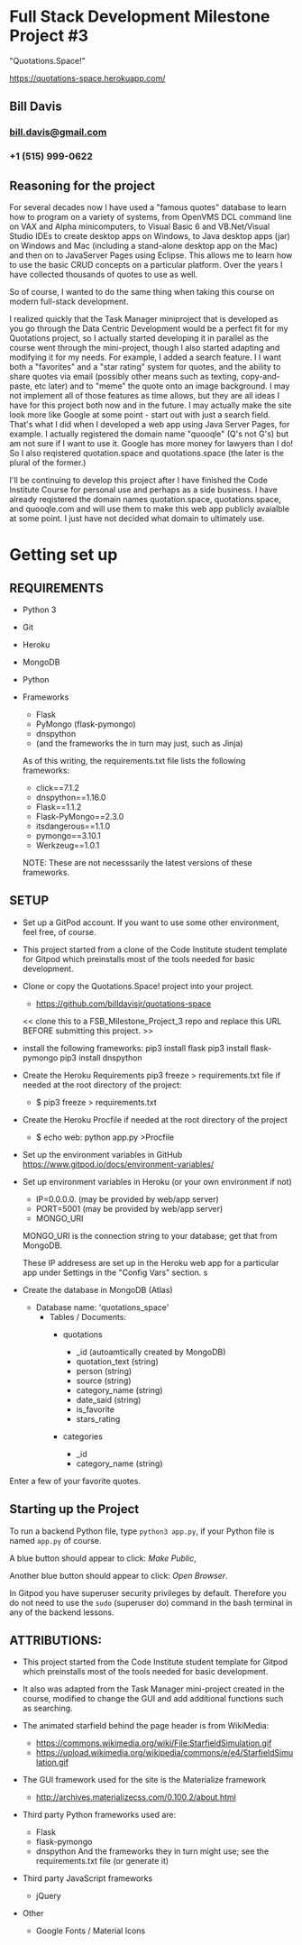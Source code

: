 # Full Stack Development Milestone Project #3

"Quotations.Space!"

https://quotations-space.herokuapp.com/


## Bill Davis
### bill.davis@gmail.com
### +1 (515) 999-0622


## Reasoning for the project

For several decades now I have used a "famous quotes" database to learn how to program on a variety of systems, from OpenVMS DCL command line on VAX and Alpha minicomputers, to Visual Basic 6 and VB.Net/Visual Studio IDEs to create desktop apps on Windows, to Java desktop apps (jar) on Windows and Mac (including a stand-alone desktop app on the Mac) and then on to JavaServer Pages using Eclipse.  This allows me to learn how to use the basic CRUD concepts on a particular platform.  Over the years I have collected thousands of quotes to use as well.  

So of course, I wanted to do the same thing when taking this course on modern full-stack development. 

I realized quickly that the Task Manager miniproject that is developed as you go through the Data Centric Development would be a perfect fit for my Quotations project, so I actually started developing it in parallel as the course went through the mini-project, though I also started adapting and modifying it for my needs.  For example, I added a search feature. I I want both a "favorites" and a "star rating" system for quotes, and the ability to share quotes via email (possibly other means such as texting, copy-and-paste, etc later) and to "meme" the quote onto an image background. I may not implement all of those features as time allows, but they are all ideas I have for this project both now and in the future.  I may actually make the site look more like Google at some point - start out with just a search field. That's what I did when I developed a web app using Java Server Pages, for example.  I actually registered the domain name "quooqle" (Q's not G's) but am not sure if I want to use it. Google has more money for lawyers than I do!  So I also reqistered quotation.space and quotations.space (the later is the plural of the former.)

I'll be continuing to develop this project after I have finished the Code Institute Course for personal use and perhaps as a side business. I have already reqistered the domain names quotation.space, quotations.space, and quooqle.com and will use them to make this web app publicly avaialble at some point. I just have not decided what domain to ultimately use. 


# Getting set up

## REQUIREMENTS
- Python 3
- Git 
- Heroku
- MongoDB
- Python
- Frameworks
    - Flask
    - PyMongo (flask-pymongo)
    - dnspython
    - (and the frameworks the in turn may just, such as Jinja)

    As of this writing, the requirements.txt file lists the following frameworks:

    - click==7.1.2
    - dnspython==1.16.0
    - Flask==1.1.2
    - Flask-PyMongo==2.3.0
    - itsdangerous==1.1.0
    - pymongo==3.10.1
    - Werkzeug==1.0.1

    NOTE: These are not necesssarily the latest versions of these frameworks. 

## SETUP 
- Set up a GitPod account. If you want to use some other environment, feel free, of course. 

- This project started from a clone of the Code Institute student template for Gitpod which preinstalls most of the tools needed for basic development.  

- Clone or copy the Quotations.Space! project into your project. 

    - https://github.com/billdavisjr/quotations-space 

    << clone this to a FSB_Milestone_Project_3 repo and replace this URL 
    BEFORE submitting this project. >>

- install the following frameworks:
    pip3 install flask
    pip3 install flask-pymongo
    pip3 install dnspython

- Create the Heroku Requirements pip3 freeze > requirements.txt file if needed at the root directory of the project:

    - $ pip3 freeze > requirements.txt

- Create the Heroku Procfile if needed at the root directory of the project

    - $ echo web: python app.py >Procfile

- Set up the environment variables in GitHub 
    https://www.gitpod.io/docs/environment-variables/

- Set up environment variables in Heroku (or your own environment if not)
    - IP=0.0.0.0. (may be provided by web/app server)
    - PORT=5001   (may be provided by web/app server)
    - MONGO_URI   

    MONGO_URI is the connection string to your database; get that from MongoDB.

    These IP addresess are set up in the Heroku web app for a particular app under Settings in the "Config Vars" section.
s
- Create the database in MongoDB (Atlas)

    - Database name: 'quotations_space'
        - Tables / Documents:
            - quotations
                - _id  (autoamtically created by MongoDB)
                - quotation_text (string)
                - person (string)
                - source (string)
                - category_name (string)
                - date_said (string)
                - is_favorite
                - stars_rating

            - categories
                - _id
                - category_name (string)

Enter a few of your favorite quotes. 

## Starting up the Project 

To run a backend Python file, type `python3 app.py`, if your Python file is named `app.py` of course.

A blue button should appear to click: *Make Public*,

Another blue button should appear to click: *Open Browser*.

In Gitpod you have superuser security privileges by default. Therefore you do not need to use the `sudo` (superuser do) command in the bash terminal in any of the backend lessons.

## ATTRIBUTIONS:

- This project started from the Code Institute student template for Gitpod which preinstalls most of the tools needed for basic development.

- It also was adapted from the Task Manager mini-project created in the course, modified to change the GUI and add additional functions such as searching. 

- The animated starfield behind the page header is from WikiMedia:
    - https://commons.wikimedia.org/wiki/File:StarfieldSimulation.gif
    - https://upload.wikimedia.org/wikipedia/commons/e/e4/StarfieldSimulation.gif

- The GUI framework used for the site is the Materialize framework
    - http://archives.materializecss.com/0.100.2/about.html

- Third party Python frameworks used are:
    - Flask
    - flask-pymongo
    - dnspython
    And the frameworks they in turn might use; see the requirements.txt file (or generate it)

- Third party JavaScript frameworks
    - jQuery

- Other 
    - Google Fonts / Material Icons
